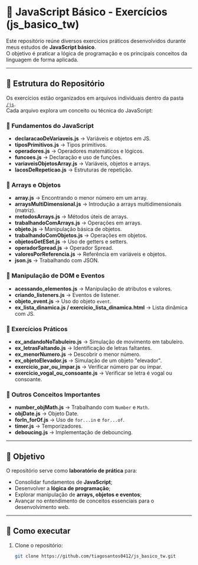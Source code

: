 # 📝 JavaScript Básico - Exercícios (js_basico_tw)

Este repositório reúne diversos exercícios práticos desenvolvidos durante meus estudos de **JavaScript básico**.  
O objetivo é praticar a lógica de programação e os principais conceitos da linguagem de forma aplicada.  

---

## 📂 Estrutura do Repositório

Os exercícios estão organizados em arquivos individuais dentro da pasta [`/js`](./js).  
Cada arquivo explora um conceito ou técnica do JavaScript:

### 🔹 Fundamentos do JavaScript
- **declaracaoDeVariaveis.js** → Variáveis e objetos em JS.
- **tiposPrimitivos.js** → Tipos primitivos.
- **operadores.js** → Operadores matemáticos e lógicos.
- **funcoes.js** → Declaração e uso de funções.
- **variaveisObjetosArray.js** → Variáveis, objetos e arrays.
- **lacosDeRepeticao.js** → Estruturas de repetição.

### 🔹 Arrays e Objetos
- **array.js** → Encontrando o menor número em um array.
- **arraysMultiDimensional.js** → Introdução a arrays multidimensionais (matriz).
- **metodosArrays.js** → Métodos úteis de arrays.
- **trabalhandoComArrays.js** → Operações em arrays.
- **objeto.js** → Manipulação básica de objetos.
- **trabalhandoComObjetos.js** → Operações em objetos.
- **objetosGetESet.js** → Uso de getters e setters.
- **operadorSpread.js** → Operador Spread.
- **valoresPorReferencia.js** → Referência em variáveis e objetos.
- **json.js** → Trabalhando com JSON.

### 🔹 Manipulação de DOM e Eventos
- **acessando_elementos.js** → Manipulação de atributos e valores.
- **criando_listeners.js** → Eventos de listener.
- **objeto_event.js** → Uso do objeto `event`.
- **ex_lista_dinamica.js / exercicio_lista_dinamica.html** → Lista dinâmica com JS.

### 🔹 Exercícios Práticos
- **ex_andandoNoTabuleiro.js** → Simulação de movimento em tabuleiro.
- **ex_letrasFaltando.js** → Identificação de letras faltantes.
- **ex_menorNumero.js** → Descobrir o menor número.
- **ex_objetoElevador.js** → Simulação de um objeto "elevador".
- **exercicio_par_ou_impar.js** → Verificar número par ou ímpar.
- **exercicio_vogal_ou_consoante.js** → Verificar se letra é vogal ou consoante.

### 🔹 Outros Conceitos Importantes
- **number_objMath.js** → Trabalhando com `Number` e `Math`.
- **objDate.js** → Objeto Date.
- **forIn_forOf.js** → Uso de `for...in` e `for...of`.
- **timer.js** → Temporizadores.
- **deboucing.js** → Implementação de debouncing.

---

## 🚀 Objetivo

O repositório serve como **laboratório de prática** para:
- Consolidar fundamentos de **JavaScript**;
- Desenvolver a **lógica de programação**;
- Explorar manipulação de **arrays, objetos e eventos**;
- Avançar no entendimento de conceitos essenciais para o desenvolvimento web.

---

## 📌 Como executar

1. Clone o repositório:
   ```bash
   git clone https://github.com/tiagosantos0412/js_basico_tw.git
